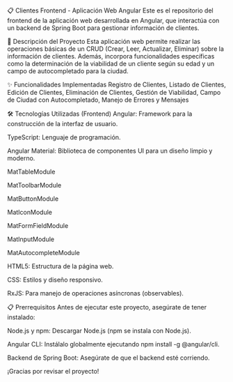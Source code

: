 📋 Clientes Frontend - Aplicación Web Angular
Este es el repositorio del frontend de la aplicación web desarrollada en Angular, que interactúa con un backend de Spring Boot para gestionar información de clientes.

🚀 Descripción del Proyecto
Esta aplicación web permite realizar las operaciones básicas de un CRUD (Crear, Leer, Actualizar, Eliminar) sobre la información de clientes. Además, incorpora funcionalidades específicas como la determinación de la viabilidad de un cliente según su edad y un campo de autocompletado para la ciudad.

✨ Funcionalidades Implementadas
Registro de Clientes, Listado de Clientes, Edición de Clientes, Eliminación de Clientes, Gestión de Viabilidad, Campo de Ciudad con Autocompletado, Manejo de Errores y Mensajes

🛠️ Tecnologías Utilizadas (Frontend)
Angular: Framework para la construcción de la interfaz de usuario.

TypeScript: Lenguaje de programación.

Angular Material: Biblioteca de componentes UI para un diseño limpio y moderno.

MatTableModule

MatToolbarModule

MatButtonModule

MatIconModule

MatFormFieldModule

MatInputModule

MatAutocompleteModule

HTML5: Estructura de la página web.

CSS: Estilos y diseño responsivo.

RxJS: Para manejo de operaciones asíncronas (observables).

📋 Prerrequisitos
Antes de ejecutar este proyecto, asegúrate de tener instalado:

Node.js y npm: Descargar Node.js (npm se instala con Node.js).

Angular CLI: Instálalo globalmente ejecutando npm install -g @angular/cli.

Backend de Spring Boot: Asegúrate de que el backend esté corriendo.

¡Gracias por revisar el proyecto!
